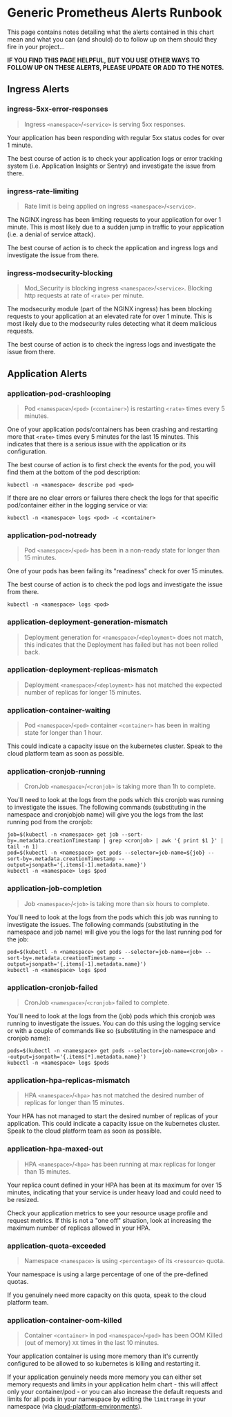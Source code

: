 # Generic Prometheus Alerts Runbook

This page contains notes detailing what the alerts contained in this chart mean and what you can (and should) do to follow up on them should they fire in your project...

**IF YOU FIND THIS PAGE HELPFUL, BUT YOU USE OTHER WAYS TO FOLLOW UP ON THESE ALERTS, PLEASE UPDATE OR ADD TO THE NOTES.**

## Ingress Alerts

### ingress-5xx-error-responses

> Ingress `<namespace>`/`<service>` is serving 5xx responses.

Your application has been responding with regular 5xx status codes for over 1 minute.

The best course of action is to check your application logs or error tracking system (i.e. Application Insights or Sentry) and investigate the issue from there.

### ingress-rate-limiting

> Rate limit is being applied on ingress `<namespace>`/`<service>`.

The NGINX ingress has been limiting requests to your application for over 1 minute. This is most likely due to a sudden jump in traffic to your application (i.e. a denial of service attack).

The best course of action is to check the application and ingress logs and investigate the issue from there.

### ingress-modsecurity-blocking

> Mod_Security is blocking ingress `<namespace>`/`<service>`. Blocking http requests at rate of `<rate>` per minute.

The modsecurity module (part of the NGINX ingress) has been blocking requests to your application at an elevated rate for over 1 minute. This is most likely due to the modsecurity rules detecting what it deem malicious requests.

The best course of action is to check the ingress logs and investigate the issue from there.

## Application Alerts

### application-pod-crashlooping

> Pod `<namespace>`/`<pod>` (`<container>`) is restarting `<rate>` times every 5 minutes.

One of your application pods/containers has been crashing and restarting more that `<rate>` times every 5 minutes for the last 15 minutes. This indicates that there is a serious issue with the application or its configuration.

The best course of action is to first check the events for the pod, you will find them at the bottom of the pod description:

```
kubectl -n <namespace> describe pod <pod>
```

If there are no clear errors or failures there check the logs for that specific pod/container either in the logging service or via:

```
kubectl -n <namespace> logs <pod> -c <container>
```

### application-pod-notready

> Pod `<namespace>`/`<pod>` has been in a non-ready state for longer than 15 minutes.

One of your pods has been failing its "readiness" check for over 15 minutes.

The best course of action is to check the pod logs and investigate the issue from there.

```
kubectl -n <namespace> logs <pod>
```

### application-deployment-generation-mismatch

> Deployment generation for `<namespace>`/`<deployment>` does not match, this indicates that the Deployment has failed but has not been rolled back.

### application-deployment-replicas-mismatch

> Deployment `<namespace>`/`<deployment>` has not matched the expected number of replicas for longer 15 minutes.

### application-container-waiting

> Pod `<namespace>`/`<pod>` container `<container>` has been in waiting state for longer than 1 hour.

This could indicate a capacity issue on the kubernetes cluster. Speak to the cloud platform team as soon as possible.

### application-cronjob-running

> CronJob `<namespace>`/`<cronjob>` is taking more than 1h to complete.

You'll need to look at the logs from the pods which this cronjob was running to investigate the issues. The following commands (substituting in the namespace and cronjobjob name) will give you the logs from the last running pod from the cronjob:

```
job=$(kubectl -n <namespace> get job --sort-by=.metadata.creationTimestamp | grep <cronjob> | awk '{ print $1 }' | tail -n 1)
pod=$(kubectl -n <namespace> get pods --selector=job-name=${job} --sort-by=.metadata.creationTimestamp --output=jsonpath='{.items[-1].metadata.name}')
kubectl -n <namespace> logs $pod
```

### application-job-completion

> Job `<namespace>`/`<job>` is taking more than six hours to complete.

You'll need to look at the logs from the pods which this job was running to investigate the issues. The following commands (substituting in the namespace and job name) will give you the logs for the last running pod for the job:

```
pod=$(kubectl -n <namespace> get pods --selector=job-name=<job> --sort-by=.metadata.creationTimestamp --output=jsonpath='{.items[-1].metadata.name}')
kubectl -n <namespace> logs $pod
```

### application-cronjob-failed

> CronJob `<namespace>`/`<cronjob>` failed to complete.

You'll need to look at the logs from the (job) pods which this cronjob was running to investigate the issues. You can do this using the logging service or with a couple of commands like so (substituting in the namespace and cronjob name):

```
pods=$(kubectl -n <namespace> get pods --selector=job-name=<cronjob> --output=jsonpath='{.items[*].metadata.name}')
kubectl -n <namespace> logs $pods
```

### application-hpa-replicas-mismatch

> HPA `<namespace>`/`<hpa>` has not matched the desired number of replicas for longer than 15 minutes.

Your HPA has not managed to start the desired number of replicas of your application. This could indicate a capacity issue on the kubernetes cluster. Speak to the cloud platform team as soon as possible.

### application-hpa-maxed-out

> HPA `<namespace>`/`<hpa>` has been running at max replicas for longer than 15 minutes.

Your replica count defined in your HPA has been at its maximum for over 15 minutes, indicating that your service is under heavy load and could need to be resized.

Check your application metrics to see your resource usage profile and request metrics. If this is not a "one off" situation, look at increasing the maximum number of replicas allowed in your HPA.

### application-quota-exceeded

> Namespace `<namespace>` is using `<percentage>` of its `<resource>` quota.

Your namespace is using a large percentage of one of the pre-defined quotas.

If you genuinely need more capacity on this quota, speak to the cloud platform team.

### application-container-oom-killed

> Container `<container>` in pod `<namespace>`/`<pod>` has been OOM Killed (out of memory) `XX` times in the last 10 minutes.

Your application container is using more memory than it's currently configured to be allowed to so kubernetes is killing and restarting it.

If your application genuinely needs more memory you can either set memory requests and limits in your application helm chart - this will affect only your container/pod - or you can also increase the default requests and limits for all pods in your namespace by editing the `limitrange` in your namespace (via [cloud-platform-environments](https://github.com/ministryofjustice/cloud-platform-environments)).
